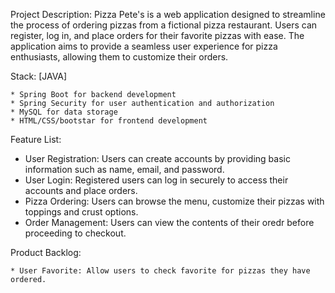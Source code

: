 Project Description:
Pizza Pete's is a web application designed to streamline the process of ordering pizzas from a fictional pizza restaurant. Users can register, log in, and place orders for their favorite pizzas with ease. The application aims to provide a seamless user experience for pizza enthusiasts, allowing them to customize their orders.

Stack: [JAVA]

	* Spring Boot for backend development
	* Spring Security for user authentication and authorization
	* MySQL for data storage
	* HTML/CSS/bootstar for frontend development


Feature List:

  * User Registration: Users can create accounts by providing basic information such as name, email, and password.
  * User Login: Registered users can log in securely to access their accounts and place orders.
  * Pizza Ordering: Users can browse the menu, customize their pizzas with toppings and crust options.
  * Order Management: Users can view the contents of their oredr before proceeding to checkout.

Product Backlog:

	* User Favorite: Allow users to check favorite for pizzas they have ordered.
